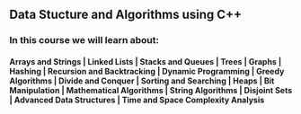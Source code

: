 ## Data Stucture and Algorithms using C++
### In this course we will learn about:

#### Arrays and Strings | Linked Lists | Stacks and Queues | Trees | Graphs | Hashing | Recursion and Backtracking | Dynamic Programming | Greedy Algorithms | Divide and Conquer | Sorting and Searching | Heaps | Bit Manipulation | Mathematical Algorithms | String Algorithms | Disjoint Sets | Advanced Data Structures | Time and Space Complexity Analysis
